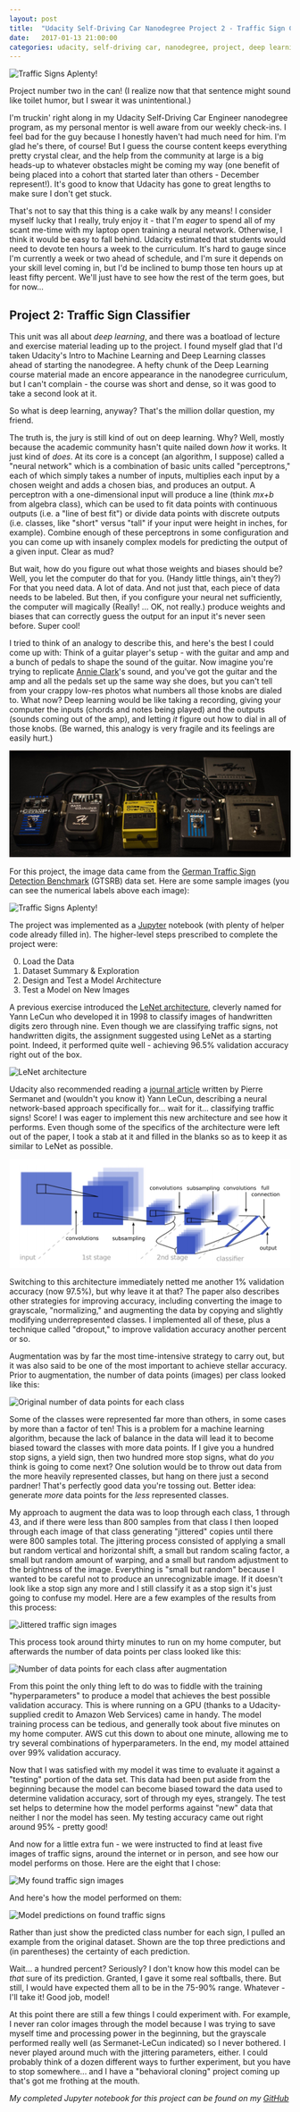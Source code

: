 ```yaml
---
layout: post
title:  "Udacity Self-Driving Car Nanodegree Project 2 - Traffic Sign Classifier"
date:   2017-01-13 21:00:00 
categories: udacity, self-driving car, nanodegree, project, deep learning, classifier
---
```


![Traffic Signs Aplenty!](https://raw.githubusercontent.com/jeremy-shannon/CarND-Traffic-Sign-Classifier-Project/master/images/output_12_0.png)

Project number two in the can! (I realize now that that sentence might sound like toilet humor, but I swear it was unintentional.)

I'm truckin' right along in my Udacity Self-Driving Car Engineer nanodegree program, as my personal mentor is well aware from our weekly check-ins. I feel bad for the guy because I honestly haven't had much need for him. I'm glad he's there, of course! But I guess the course content keeps everything pretty crystal clear, and the help from the community at large is a big heads-up to whatever obstacles might be coming my way (one benefit of being placed into a cohort that started later than others - December represent!). It's good to know that Udacity has gone to great lengths to make sure I don't get stuck.

That's not to say that this thing is a cake walk by any means! I consider myself lucky that I really, truly enjoy it - that I'm *eager* to spend all of my scant me-time with my laptop open training a neural network. Otherwise, I think it would be easy to fall behind. Udacity estimated that students would need to devote ten hours a week to the curriculum. It's hard to gauge since I'm currently a week or two ahead of schedule, and I'm sure it depends on your skill level coming in, but I'd be inclined to bump those ten hours up at least fifty percent. We'll just have to see how the rest of the term goes, but for now...

## Project 2: Traffic Sign Classifier

This unit was all about *deep learning*, and there was a boatload of lecture and exercise material leading up to the project. I found myself glad that I'd taken Udacity's Intro to Machine Learning and Deep Learning classes ahead of starting the nanodegree. A hefty chunk of the Deep Learning course material made an encore appearance in the nanodegree curriculum, but I can't complain - the course was short and dense, so it was good to take a second look at it. 

So what is deep learning, anyway? That's the million dollar question, my friend.

The truth is, the jury is still kind of out on deep learning. Why? Well, mostly because the academic community hasn't quite nailed down *how* it works. It just kind of *does*. At its core is a concept (an algorithm, I suppose) called a "neural network" which is a combination of basic units called "perceptrons," each of which simply takes a number of inputs, multiplies each input by a chosen weight and adds a chosen bias, and produces an output. A perceptron with a one-dimensional input will produce a line (think *mx+b* from algebra class), which can be used to fit data points with continuous outputs (i.e. a "line of best fit") or divide data points with discrete outputs (i.e. classes, like "short" versus "tall" if your input were height in inches, for example). Combine enough of these perceptrons in some configuration and you can come up with insanely complex models for predicting the output of a given input. Clear as mud?

But wait, how do you figure out what those weights and biases should be? Well, you let the computer do that for you. (Handy little things, ain't they?) For that you need data. A lot of data. And not just that, each piece of data needs to be labeled. But then, if you configure your neural net sufficiently, the computer will magically (Really! ... OK, not really.) produce weights and biases that can correctly guess the output for an input it's never seen before. Super cool!

I tried to think of an analogy to describe this, and here's the best I could come up with: Think of a guitar player's setup - with the guitar and amp and a bunch of pedals to shape the sound of the guitar. Now imagine you're trying to replicate [Annie Clark](http://ilovestvincent.com)'s sound, and you've got the guitar and the amp and all the pedals set up the same way she does, but you can't tell from your crappy low-res photos what numbers all those knobs are dialed to. What now? Deep learning would be like taking a recording, giving your computer the inputs (chords and notes being played) and the outputs (sounds coming out of the amp), and letting *it* figure out how to dial in all of those knobs. (Be warned, this analogy is very fragile and its feelings are easily hurt.)

![turn... turn... turn...](https://github.com/jeremy-shannon/jeremy-shannon.github.io/blob/master/images/guitarPedals.jpg?raw=true)

For this project, the image data came from the [German Traffic Sign Detection Benchmark](http://benchmark.ini.rub.de/) (GTSRB) data set. Here are some sample images (you can see the numerical labels above each image):

![Traffic Signs Aplenty!](https://raw.githubusercontent.com/jeremy-shannon/CarND-Traffic-Sign-Classifier-Project/master/images/output_6_0.png)

The project was implemented as a [Jupyter](http://jupyter.org) notebook (with plenty of helper code already filled in). The higher-level steps prescribed to complete the project were:

0. Load the Data
1. Dataset Summary & Exploration
2. Design and Test a Model Architecture
3. Test a Model on New Images

A previous exercise introduced the [LeNet architecture](http://yann.lecun.com/exdb/lenet/), cleverly named for Yann LeCun who developed it in 1998 to classify images of handwritten digits zero through nine. Even though we are classifying traffic signs, not handwritten digits, the assignment suggested using LeNet as a starting point. Indeed, it performed quite well - achieving 96.5% validation accuracy right out of the box.

![LeNet architecture](https://github.com/jeremy-shannon/CarND-LeNet-Lab/raw/cd4ba97906176e6020a4b3c084b7518ef3dded5e/lenet.png)

Udacity also recommended reading a [journal article](http://yann.lecun.com/exdb/publis/pdf/sermanet-ijcnn-11.pdf) written by Pierre Sermanet and (wouldn't you know it) Yann LeCun, describing a neural network-based approach specifically for... wait for it... classifying traffic signs! Score! I was eager to implement this new architecture and see how it performs. Even though some of the specifics of the architecture were left out of the paper, I took a stab at it and filled in the blanks so as to keep it as similar to LeNet as possible.

![Sermanet-LeCun architecture](https://github.com/jeremy-shannon/jeremy-shannon.github.io/blob/master/images/modifiedLeNet.jpeg?raw=true)

Switching to this architecture immediately netted me another 1% validation accuracy (now 97.5%), but why leave it at that? The paper also describes other strategies for improving accuracy, including converting the image to grayscale, "normalizing," and augmenting the data by copying and slightly modifying underrepresented classes. I implemented all of these, plus a technique called "dropout," to improve validation accuracy another percent or so. 

Augmentation was by far the most time-intensive strategy to carry out, but it was also said to be one of the most important to achieve stellar accuracy. Prior to augmentation, the number of data points (images) per class looked like this:

![Original number of data points for each class](https://raw.githubusercontent.com/jeremy-shannon/CarND-Traffic-Sign-Classifier-Project/master/images/output_26_0.png)

Some of the classes were represented far more than others, in some cases by more than a factor of ten! This is a problem for a machine learning algorithm, because the lack of balance in the data will lead it to become biased toward the classes with more data points. If I give you a hundred stop signs, a yield sign, then two hundred more stop signs, what do *you* think is going to come next? One solution would be to throw out data from the more heavily represented classes, but hang on there just a second pardner! That's perfectly good data you're tossing out. Better idea: generate *more* data points for the *less* represented classes.

My approach to augment the data was to loop through each class, 1 through 43, and if there were less than 800 samples from that class I then looped through each image of that class generating "jittered" copies until there were 800 samples total. The jittering process consisted of applying a small but random vertical and horizontal shift, a small but random scaling factor, a small but random amount of warping, and a small but random adjustment to the brightness of the image. Everything is "small but random" because I wanted to be careful not to produce an unrecognizable image. If it doesn't look like a stop sign any more and I still classify it as a stop sign it's just going to confuse my model. Here are a few examples of the results from this process:

![Jittered traffic sign images](https://raw.githubusercontent.com/jeremy-shannon/CarND-Traffic-Sign-Classifier-Project/master/images/output_29_0.png)

This process took around thirty minutes to run on my home computer, but afterwards the number of data points per class looked like this:

![Number of data points for each class after augmentation](https://raw.githubusercontent.com/jeremy-shannon/CarND-Traffic-Sign-Classifier-Project/master/images/output_30_0.png)

From this point the only thing left to do was to fiddle with the training "hyperparameters" to produce a model that achieves the best possible validation accuracy. This is where running on a GPU (thanks to a Udacity-supplied credit to Amazon Web Services) came in handy. The model training process can be tedious, and generally took about five minutes on my home computer. AWS cut this down to about one minute, allowing me to try several combinations of hyperparameters. In the end, my model attained over 99% validation accuracy. 

Now that I was satisfied with my model it was time to evaluate it against a "testing" portion of the data set. This data had been put aside from the beginning because the model can become biased toward the data used to determine validation accuracy, sort of through my eyes, strangely. The test set helps to determine how the model performs against "new" data that neither I nor the model has seen. My testing accuracy came out right around 95% - pretty good!

And now for a little extra fun - we were instructed to find at least five images of traffic signs, around the internet or in person, and see how our model performs on those. Here are the eight that I chose:

![My found traffic sign images](https://cdn-images-1.medium.com/max/800/1*bJSyDaR7-XsBLreG0Y0CSQ.png)

And here's how the model performed on them:

![Model predictions on found traffic signs](https://cdn-images-1.medium.com/max/800/1*10tshEzIMfLnokrC-MFJ8Q.png)

Rather than just show the predicted class number for each sign, I pulled an example from the original dataset. Shown are the top three predictions and (in parentheses) the certainty of each prediction. 

Wait... a hundred percent? Seriously? I don't know how this model can be *that* sure of its prediction. Granted, I gave it some real softballs, there. But still, I would have expected them all to be in the 75-90% range. Whatever - I'll take it! Good job, model!

At this point there are still a few things I could experiment with. For example, I never ran color images through the model because I was trying to save myself time and processing power in the beginning, but the grayscale performed really well (as Sermanet-LeCun indicated) so I never bothered. I never played around much with the jittering parameters, either. I could probably think of a dozen different ways to further experiment, but you have to stop somewhere... and I have a "behavioral cloning" project coming up that's got me frothing at the mouth.

*My completed Jupyter notebook for this project can be found on my [GitHub](https://github.com/jeremy-shannon/CarND-Traffic-Sign-Classifier-Project/blob/master/Traffic_Sign_Classifier.ipynb)*
